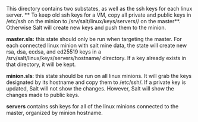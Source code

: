 This directory contains two substates, as well as the ssh keys for each linux server.
** To keep old ssh keys for a VM, copy all private and public keys in /etc/ssh on the minion to /srv/salt/linux/keys/servers/<minion hostname>/ on the master**. Otherwise Salt will create new keys and push them to the minion.

**master.sls:** this state should only be run when targeting the master. For each connected linux minion with salt mine data, the state will create new rsa, dsa, ecdsa, and ed25519 keys in a /srv/salt/linux/keys/servers/hostname/ directory.
If a key already exists in that directory, it will be kept.

**minion.sls**: this state should be run on all linux minions. It will grab the keys designated by its hostname and copy them to /etc/ssh/.
If a private key is updated, Salt will not show the changes. However, Salt will show the changes made to public keys.

**servers** contains ssh keys for all of the linux minions connected to the master, organized by minion hostname.
